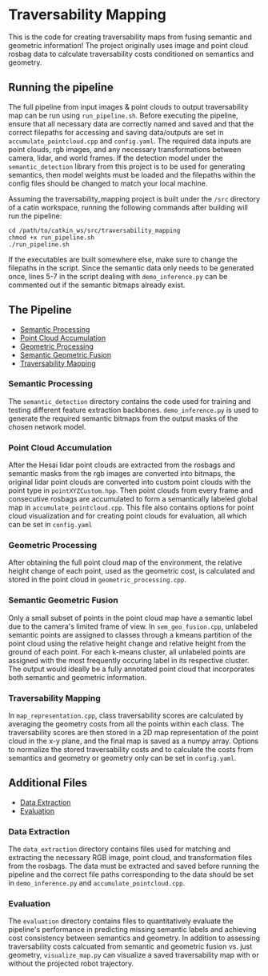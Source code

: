 # Traversability Mapping

This is the code for creating traversability maps from fusing semantic and geometric information! The project originally uses image and point cloud rosbag data to calculate traversability costs conditioned on semantics and geometry. 

## Running the pipeline
The full pipeline from input images & point clouds to output traversability map can be run using `run_pipeline.sh`. Before executing the pipeline, ensure that all necessary data are correctly named and saved and that the correct filepaths for accessing and saving data/outputs are set in `accumulate_pointcloud.cpp` and `config.yaml`. The required data inputs are point clouds, rgb images, and any necessary transformations between camera, lidar, and world frames. If the detection model under the `semantic_detection` library from this project is to be used for generating semantics, then model weights must be loaded and the filepaths within the config files should be changed to match your local machine. 

Assuming the traversability_mapping project is built under the `/src` directory of a catin workspace, running the following commands after building will run the pipeline:
```
cd /path/to/catkin_ws/src/traversability_mapping
chmod +x run_pipeline.sh
./run_pipeline.sh
```
If the executables are built somewhere else, make sure to change the filepaths in the script. Since the semantic data only needs to be generated once, lines 5-7 in the script dealing with `demo_inference.py` can be commented out if the semantic bitmaps already exist. 

## The Pipeline
- [Semantic Processing](#semantic-processing)
- [Point Cloud Accumulation](#point-cloud-accumulation)
- [Geometric Processing](#geometric-processing)
- [Semantic Geometric Fusion](#semantic-geometric-fusion)
- [Traversability Mapping](#traversability-mapping)

### Semantic Processing
The `semantic_detection` directory contains the code used for training and testing different feature extraction backbones. `demo_inference.py` is used to generate the required semantic bitmaps from the output masks of the chosen network model.

### Point Cloud Accumulation
After the Hesai lidar point clouds are extracted from the rosbags and semantic masks from the rgb images are converted into bitmaps, the original lidar point clouds are converted into custom point clouds with the point type in `pointXYZCustom.hpp`. Then point clouds from every frame and consecutive rosbags are accumulated to form a semantically labeled global map in `accumulate_pointcloud.cpp`. This file also contains options for point cloud visualization and for creating point clouds for evaluation, all which can be set in `config.yaml`

### Geometric Processing
After obtaining the full point cloud map of the environment, the relative height change of each point, used as the geometric cost, is calculated and stored in the point cloud in `geometric_processing.cpp`.

### Semantic Geometric Fusion
Only a small subset of points in the point cloud map have a semantic label due to the camera's limited frame of view. In `sem_geo_fusion.cpp`,  unlabeled semantic points are assigned to classes through a kmeans partition of the point cloud using the relative height change and relative height from the ground of each point. For each k-means cluster, all unlabeled points are assigned with the most frequently occuring label in its respective cluster. The output would ideally be a fully annotated point cloud that incorporates both semantic and geometric information. 

### Traversability Mapping
In `map_representation.cpp`, class traversability scores are calculated by averaging the geometry costs from all the points within each class. The traversability scores are then stored in a 2D map representation of the point cloud in the x-y plane, and the final map is saved as a numpy array. Options to normalize the stored traversability costs and to calculate the costs from semantics and geometry or geometry only can be set in `config.yaml`.

## Additional Files
- [Data Extraction](#data-extraction)
- [Evaluation](#evaluation)

### Data Extraction
The `data_extraction` directory contains files used for matching and extracting the necessary RGB image, point cloud, and transformation files from the rosbags. The data must be extracted and saved before running the pipeline and the correct file paths corresponding to the data should be set in `demo_inference.py` and `accumulate_pointcloud.cpp`.

### Evaluation
The `evaluation` directory contains files to quantitatively evaluate the pipeline's performance in predicting missing semantic labels and achieving cost consistency between semantics and geometry. In addition to assessing traversability costs calcuated from semantic and geometric fusion vs. just geometry, `visualize_map.py` can visualize a saved traversability map with or without the projected robot trajectory. 
